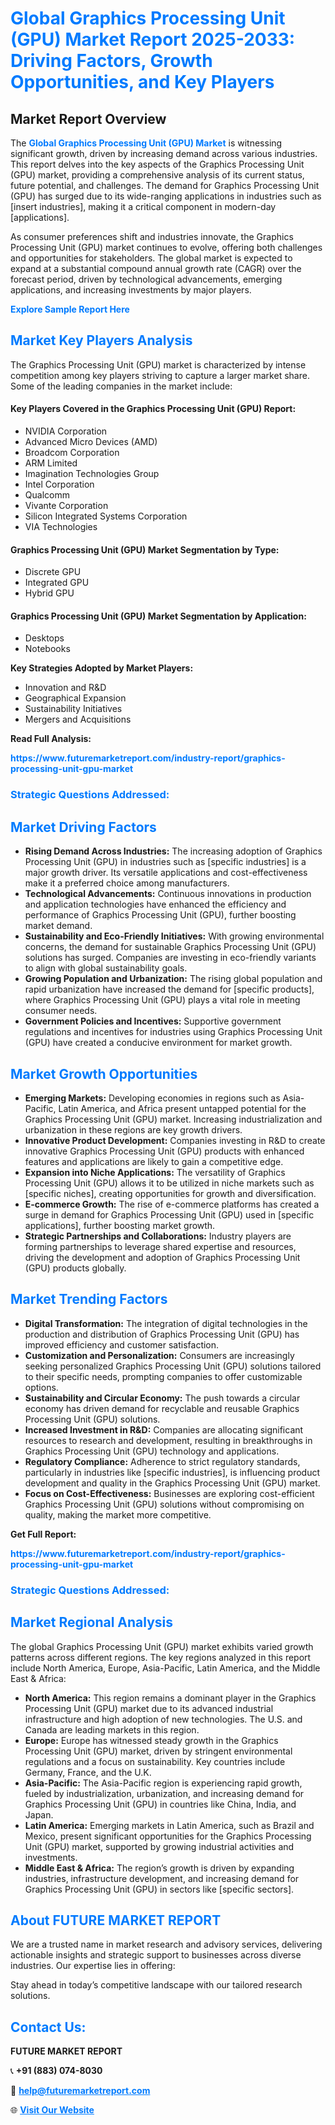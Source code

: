 <h1 style="color: #007BFF;">Global Graphics Processing Unit (GPU) Market Report 2025-2033: Driving Factors, Growth Opportunities, and Key Players</h1>

<section id="overview">
<h2>Market Report Overview</h2>
<p>The <a href="https://www.futuremarketreport.com/industry-report/graphics-processing-unit-gpu-market" style="color: #007BFF; text-decoration: none;"><strong>Global Graphics Processing Unit (GPU) Market</strong></a> is witnessing significant growth, driven by increasing demand across various industries. This report delves into the key aspects of the Graphics Processing Unit (GPU) market, providing a comprehensive analysis of its current status, future potential, and challenges. The demand for Graphics Processing Unit (GPU) has surged due to its wide-ranging applications in industries such as [insert industries], making it a critical component in modern-day [applications].</p>
<p>As consumer preferences shift and industries innovate, the Graphics Processing Unit (GPU) market continues to evolve, offering both challenges and opportunities for stakeholders. The global market is expected to expand at a substantial compound annual growth rate (CAGR) over the forecast period, driven by technological advancements, emerging applications, and increasing investments by major players.</p>
</section>

<section id="overview">
<p><a href="https://www.futuremarketreport.com/request-sample/reportId=97585" style="color: #007BFF; text-decoration: none;"><strong>Explore Sample Report Here</strong></a></p>
</section>

<section id="key-players">
<h2 style="color: #007BFF;">Market Key Players Analysis</h2>
<p>The Graphics Processing Unit (GPU) market is characterized by intense competition among key players striving to capture a larger market share. Some of the leading companies in the market include:</p>
<h4>Key Players Covered in the Graphics Processing Unit (GPU) Report:</h4>
<ul><li>NVIDIA Corporation</li><li>Advanced Micro Devices (AMD)</li><li>Broadcom Corporation</li><li>ARM Limited</li><li>Imagination Technologies Group</li><li>Intel Corporation</li><li>Qualcomm</li><li>Vivante Corporation</li><li>Silicon Integrated Systems Corporation</li><li>VIA Technologies</li></ul>
<h4>Graphics Processing Unit (GPU) Market Segmentation by Type:</h4>
<ul><li>Discrete GPU</li><li>Integrated GPU</li><li>Hybrid GPU</li></ul>

<h4>Graphics Processing Unit (GPU) Market Segmentation by Application:</h4>
<ul><li>Desktops</li><li>Notebooks</li></ul>
<p><strong>Key Strategies Adopted by Market Players:</strong></p>
<ul>
<li>Innovation and R&D</li>
<li>Geographical Expansion</li>
<li>Sustainability Initiatives</li>
<li>Mergers and Acquisitions</li>
</ul>
</section>

<section>
<p><strong>Read Full Analysis: </strong></p><a href="https://www.futuremarketreport.com/industry-report/graphics-processing-unit-gpu-market" style="color: #007BFF; text-decoration: none;"><strong>https://www.futuremarketreport.com/industry-report/graphics-processing-unit-gpu-market</strong></a>
<h3 style="color: #007BFF;">Strategic Questions Addressed:</h3>
</section>

<section id="driving-factors">
<h2 style="color: #007BFF;">Market Driving Factors</h2>
<ul>
<li><strong>Rising Demand Across Industries:</strong> The increasing adoption of Graphics Processing Unit (GPU) in industries such as [specific industries] is a major growth driver. Its versatile applications and cost-effectiveness make it a preferred choice among manufacturers.</li>
<li><strong>Technological Advancements:</strong> Continuous innovations in production and application technologies have enhanced the efficiency and performance of Graphics Processing Unit (GPU), further boosting market demand.</li>
<li><strong>Sustainability and Eco-Friendly Initiatives:</strong> With growing environmental concerns, the demand for sustainable Graphics Processing Unit (GPU) solutions has surged. Companies are investing in eco-friendly variants to align with global sustainability goals.</li>
<li><strong>Growing Population and Urbanization:</strong> The rising global population and rapid urbanization have increased the demand for [specific products], where Graphics Processing Unit (GPU) plays a vital role in meeting consumer needs.</li>
<li><strong>Government Policies and Incentives:</strong> Supportive government regulations and incentives for industries using Graphics Processing Unit (GPU) have created a conducive environment for market growth.</li>
</ul>
</section>

<section id="growth-opportunities">
<h2 style="color: #007BFF;">Market Growth Opportunities</h2>
<ul>
<li><strong>Emerging Markets:</strong> Developing economies in regions such as Asia-Pacific, Latin America, and Africa present untapped potential for the Graphics Processing Unit (GPU) market. Increasing industrialization and urbanization in these regions are key growth drivers.</li>
<li><strong>Innovative Product Development:</strong> Companies investing in R&D to create innovative Graphics Processing Unit (GPU) products with enhanced features and applications are likely to gain a competitive edge.</li>
<li><strong>Expansion into Niche Applications:</strong> The versatility of Graphics Processing Unit (GPU) allows it to be utilized in niche markets such as [specific niches], creating opportunities for growth and diversification.</li>
<li><strong>E-commerce Growth:</strong> The rise of e-commerce platforms has created a surge in demand for Graphics Processing Unit (GPU) used in [specific applications], further boosting market growth.</li>
<li><strong>Strategic Partnerships and Collaborations:</strong> Industry players are forming partnerships to leverage shared expertise and resources, driving the development and adoption of Graphics Processing Unit (GPU) products globally.</li>
</ul>
</section>

<section id="trending-factors">
<h2 style="color: #007BFF;">Market Trending Factors</h2>
<ul>
<li><strong>Digital Transformation:</strong> The integration of digital technologies in the production and distribution of Graphics Processing Unit (GPU) has improved efficiency and customer satisfaction.</li>
<li><strong>Customization and Personalization:</strong> Consumers are increasingly seeking personalized Graphics Processing Unit (GPU) solutions tailored to their specific needs, prompting companies to offer customizable options.</li>
<li><strong>Sustainability and Circular Economy:</strong> The push towards a circular economy has driven demand for recyclable and reusable Graphics Processing Unit (GPU) solutions.</li>
<li><strong>Increased Investment in R&D:</strong> Companies are allocating significant resources to research and development, resulting in breakthroughs in Graphics Processing Unit (GPU) technology and applications.</li>
<li><strong>Regulatory Compliance:</strong> Adherence to strict regulatory standards, particularly in industries like [specific industries], is influencing product development and quality in the Graphics Processing Unit (GPU) market.</li>
<li><strong>Focus on Cost-Effectiveness:</strong> Businesses are exploring cost-efficient Graphics Processing Unit (GPU) solutions without compromising on quality, making the market more competitive.</li>
</ul>
</section>

<section>
<p><strong>Get Full Report: </strong></p><a href="https://www.futuremarketreport.com/industry-report/graphics-processing-unit-gpu-market" style="color: #007BFF; text-decoration: none;"><strong>https://www.futuremarketreport.com/industry-report/graphics-processing-unit-gpu-market</strong></a>
<h3 style="color: #007BFF;">Strategic Questions Addressed:</h3>
</section>


<section id="regional-analysis">
<h2 style="color: #007BFF;">Market Regional Analysis</h2>
<p>The global Graphics Processing Unit (GPU) market exhibits varied growth patterns across different regions. The key regions analyzed in this report include North America, Europe, Asia-Pacific, Latin America, and the Middle East & Africa:</p>
<ul>
<li><strong>North America:</strong> This region remains a dominant player in the Graphics Processing Unit (GPU) market due to its advanced industrial infrastructure and high adoption of new technologies. The U.S. and Canada are leading markets in this region.</li>
<li><strong>Europe:</strong> Europe has witnessed steady growth in the Graphics Processing Unit (GPU) market, driven by stringent environmental regulations and a focus on sustainability. Key countries include Germany, France, and the U.K.</li>
<li><strong>Asia-Pacific:</strong> The Asia-Pacific region is experiencing rapid growth, fueled by industrialization, urbanization, and increasing demand for Graphics Processing Unit (GPU) in countries like China, India, and Japan.</li>
<li><strong>Latin America:</strong> Emerging markets in Latin America, such as Brazil and Mexico, present significant opportunities for the Graphics Processing Unit (GPU) market, supported by growing industrial activities and investments.</li>
<li><strong>Middle East & Africa:</strong> The region’s growth is driven by expanding industries, infrastructure development, and increasing demand for Graphics Processing Unit (GPU) in sectors like [specific sectors].</li>
</ul>
</section>

<footer>
<h2 style="color: #007BFF;">About FUTURE MARKET REPORT</h2>
<p>We are a trusted name in market research and advisory services, delivering actionable insights and strategic support to businesses across diverse industries. Our expertise lies in offering:</p>

<p>Stay ahead in today’s competitive landscape with our tailored research solutions.</p>

<h2 style="color: #007BFF;">Contact Us:</h2>
<p><strong>FUTURE MARKET REPORT</strong></p>
<p>📞 <strong>+91 (883) 074-8030</strong></p>
<p>📧 <strong><a href="mailto:help@futuremarketreport.com" style="color: #007BFF;">help@futuremarketreport.com</a></strong></p>
<p>🌐 <strong><a href="https://www.futuremarketreport.com/" style="color: #007BFF;">Visit Our Website</a></strong></p>
</footer>